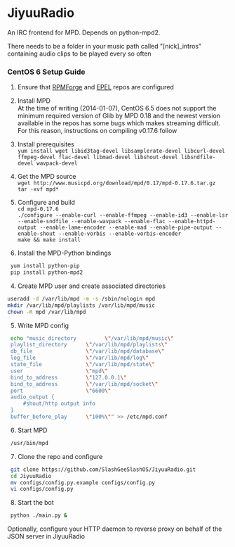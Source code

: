 JiyuuRadio
==========

An IRC frontend for MPD. Depends on python-mpd2.

There needs to be a folder in your music path called "[nick]\_intros" containing audio clips to be played every so often

### CentOS 6 Setup Guide ###
1. Ensure that [RPMForge](http://wiki.centos.org/AdditionalResources/Repositories/RPMForge) and [EPEL](https://fedoraproject.org/wiki/EPEL) repos are configured
2. Install MPD  
 At the time of writing (2014-01-07), CentOS 6.5 does not support the minimum required version of Glib by MPD 0.18 and the newest version available in the repos has some bugs which makes streaming difficult. For this reason, instructions on compiling v0.17.6 follow  
 1. Install prerequisites  
  ```yum install wget libid3tag-devel libsamplerate-devel libcurl-devel ffmpeg-devel flac-devel libmad-devel libshout-devel libsndfile-devel wavpack-devel```
 2. Get the MPD source  
  ```wget http://www.musicpd.org/download/mpd/0.17/mpd-0.17.6.tar.gz```  
  ```tar -xvf mpd*```
 3. Configure and build  
  ```cd mpd-0.17.6```  
  ```./configure --enable-curl --enable-ffmpeg --enable-id3 --enable-lsr --enable-sndfile --enable-wavpack --enable-flac --enable-httpd-output --enable-lame-encoder --enable-mad --enable-pipe-output --enable-shout --enable-vorbis --enable-vorbis-encoder```  
  ```make && make install```
  
3. Install the MPD-Python bindings

 ```sh
  yum install python-pip
  pip install python-mpd2
 ```
4. Create MPD user and create associated directories

 ```sh
 useradd -d /var/lib/mpd -m -s /sbin/nologin mpd
 mkdir /var/lib/mpd/playlists /var/lib/mpd/music
 chown -R mpd /var/lib/mpd
 ```

5. Write MPD config

 ```sh
  echo "music_directory         \"/var/lib/mpd/music\"
  playlist_directory      \"/var/lib/mpd/playlists\"
  db_file                 \"/var/lib/mpd/database\"
  log_file                \"/var/lib/mpd/log\"
  state_file              \"/var/lib/mpd/state\"
  user                    \"mpd\"
  bind_to_address         \"127.0.0.1\"
  bind_to_address         \"/var/lib/mpd/socket\"
  port                    \"6600\"
  audio_output {
      #shout/http output info
  }
  buffer_before_play      \"100%\"" >> /etc/mpd.conf
 ```

6. Start MPD

 ```sh
  /usr/bin/mpd
 ```
 
7. Clone the repo and configure

 ```sh
  git clone https://github.com/SlashGeeSlashOS/JiyuuRadio.git
  cd JiyuuRadio
  mv configs/config.py.example configs/config.py
  vi configs/config.py
 ```

8. Start the bot

 ```sh
  python ./main.py &
 ```


Optionally, configure your HTTP daemon to reverse proxy on behalf of the JSON server in JiyuuRadio

